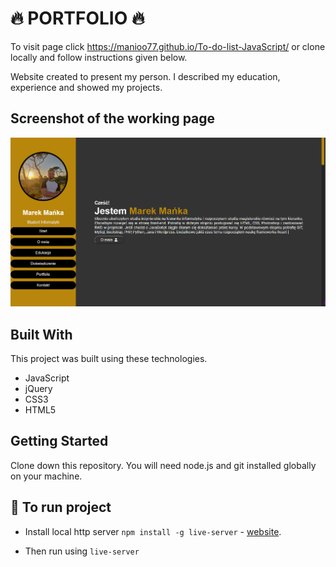# :fire: PORTFOLIO :fire:

To visit page click https://manioo77.github.io/To-do-list-JavaScript/ or clone locally and follow instructions given below.

Website created to present my person. I described my education, experience and showed my projects.

## Screenshot of the working page

![Zrzut ekranu aplikacji](images/screen.PNG)

## Built With

This project was built using these technologies.

- JavaScript
- jQuery
- CSS3
- HTML5

## Getting Started

Clone down this repository. You will need node.js and git installed globally on your machine.

## :hammer: To run project

- Install local http server `npm install -g live-server` - [website](https://www.npmjs.com/package/live-server).

- Then run using `live-server`
